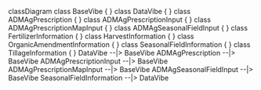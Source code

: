 <script src="https://cdn.jsdelivr.net/npm/mermaid/dist/mermaid.min.js"></script>
<div class="mermaid">

classDiagram
  class BaseVibe {
  }
  class DataVibe {
  }
  class ADMAgPrescription {
  }
  class ADMAgPrescriptionInput {
  }
  class ADMAgPrescriptionMapInput {
  }
  class ADMAgSeasonalFieldInput {
  }
  class FertilizerInformation {
  }
  class HarvestInformation {
  }
  class OrganicAmendmentInformation {
  }
  class SeasonalFieldInformation {
  }
  class TillageInformation {
  }
  DataVibe --|> BaseVibe
  ADMAgPrescription --|> BaseVibe
  ADMAgPrescriptionInput --|> BaseVibe
  ADMAgPrescriptionMapInput --|> BaseVibe
  ADMAgSeasonalFieldInput --|> BaseVibe
  SeasonalFieldInformation --|> DataVibe


</div>